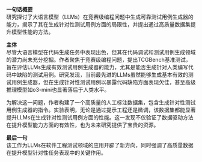 **一句话概要**  
研究探讨了大语言模型（LLMs）在竞赛级编程问题中生成可靠测试用例生成器的能力，揭示了其在生成针对性测试用例方面的局限性，并提出通过高质量数据集提升模型性能的方法。

**主体**  
尽管大语言模型在代码生成任务中表现出色，但其在代码调试和测试用例生成领域的潜力尚未充分挖掘。作者聚焦于竞赛级编程问题，提出TCGBench基准测试，旨在评估LLMs生成有效测试用例生成器的能力，尤其是能否生成针对人类编写代码中缺陷的测试用例。研究发现，当前最先进的LLMs虽然能够生成基本有效的测试用例生成器，但在生成针对性测试用例以暴露代码缺陷方面表现欠佳，甚至高级推理模型如o3-mini也显著落后于人类水平。

为解决这一问题，作者构建了一个高质量的人工标注数据集，包含生成针对性测试用例生成器的指令。实验表明，无论是通过提示工程还是微调，该数据集都能显著提升LLMs在生成针对性测试用例方面的性能。这一发现不仅验证了数据驱动方法在提升模型能力方面的有效性，也为未来研究提供了宝贵的资源。

**最后一句**  
该工作为LLMs在软件工程测试领域的应用开辟了新方向，同时强调了高质量数据在提升模型针对性任务表现中的关键作用。